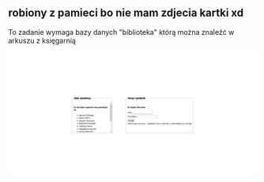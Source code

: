 ## robiony z pamieci bo nie mam zdjecia kartki xd

To zadanie wymaga bazy danych "biblioteka" którą można znaleźć w arkuszu z księgarnią

![screenshot](https://github.com/maciejkrol18/arkusze-inf03/blob/main/kartkowka%2014lis/readme.png)
